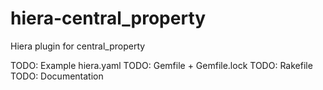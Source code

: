 hiera-central_property
======================

Hiera plugin for central_property

TODO: Example hiera.yaml
TODO: Gemfile + Gemfile.lock
TODO: Rakefile
TODO: Documentation